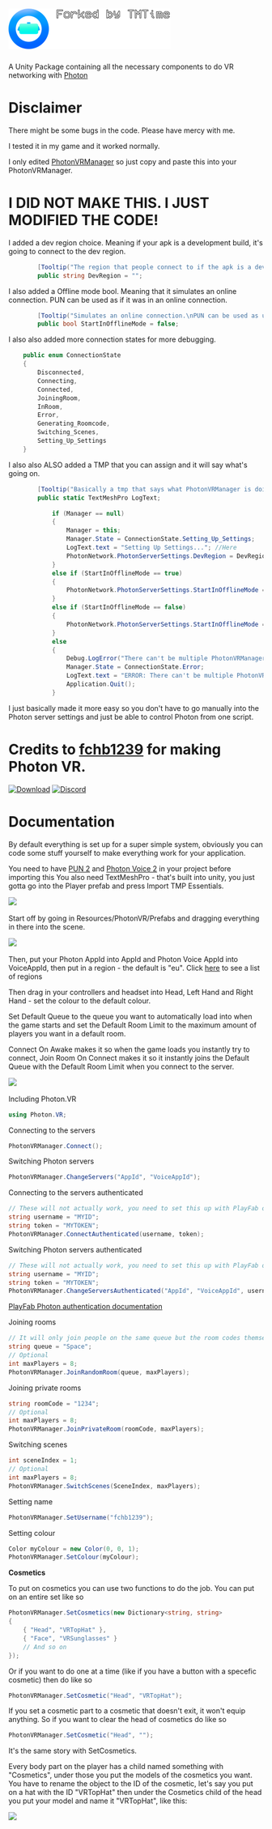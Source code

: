 # ![](Visuals/SmallerTextepicepic.png)
A Unity Package containing all the necessary components to do VR networking with [Photon](https://photonengine.com)

# Disclaimer

There might be some bugs in the code. Please have mercy with me.

I tested it in my game and it worked normally.

I only edited [PhotonVRManager](https://github.com/TMTimeVR/PhotonVR/blob/main/PhotonVRManager.cs) so just copy and paste this into your PhotonVRManager.


# I DID NOT MAKE THIS. I JUST MODIFIED THE CODE! 

I added a dev region choice. Meaning if your apk is a development build, it's going to connect to the dev region.
```cs
        [Tooltip("The region that people connect to if the apk is a development build (check your build settings).")]
        public string DevRegion = "";
```
I also added a Offline mode bool. Meaning that it simulates an online connection. PUN can be used as if it was in an online connection.
```cs
        [Tooltip("Simulates an online connection.\nPUN can be used as usual.")]
        public bool StartInOfflineMode = false;
```
I also also added more connection states for more debugging.
```cs
    public enum ConnectionState
    {
        Disconnected,
        Connecting,
        Connected,
        JoiningRoom,
        InRoom,
        Error,
        Generating_Roomcode,
        Switching_Scenes,
        Setting_Up_Settings
    }
```

I also also ALSO added a TMP that you can assign and it will say what's going on.
```cs
        [Tooltip("Basically a tmp that says what PhotonVRManager is doing.")]
        public static TextMeshPro LogText;
```
```cs
            if (Manager == null)
            {
                Manager = this;
                Manager.State = ConnectionState.Setting_Up_Settings;
                LogText.text = "Setting Up Settings..."; //Here
                PhotonNetwork.PhotonServerSettings.DevRegion = DevRegion;
            }
            else if (StartInOfflineMode == true)
            {
                PhotonNetwork.PhotonServerSettings.StartInOfflineMode = true;
            }
            else if (StartInOfflineMode == false)
            {
                PhotonNetwork.PhotonServerSettings.StartInOfflineMode = false;
            }
            else
            {
                Debug.LogError("There can't be multiple PhotonVRManagers in a scene");
                Manager.State = ConnectionState.Error;
                LogText.text = "ERROR: There can't be multiple PhotonVRManagers in a scene."; //Also here
                Application.Quit();
            }
```

I just basically made it more easy so you don't have to go manually into the Photon server settings and just be able to control Photon from one script.

# Credits to [fchb1239]([https://github.com/fchb1239/PhotonVR/releases](https://github.com/fchb1239/PhotonVR)) for making Photon VR.

[![Download](https://img.shields.io/badge/Download-blue.svg)](https://github.com/fchb1239/PhotonVR/releases)
[![Discord](https://img.shields.io/badge/Discord-blue.svg)](https://discord.gg/rRvnU846Bf)

# Documentation
By default everything is set up for a super simple system, obviously you can code some stuff yourself to make everything work for your application.

You need to have [PUN 2](https://assetstore.unity.com/packages/tools/network/pun-2-free-119922) and [Photon Voice 2](https://assetstore.unity.com/packages/tools/audio/photon-voice-2-130518) in your project before importing this
You also need TextMeshPro - that's built into unity, you just gotta go into the Player prefab and press Import TMP Essentials.

![](https://user-images.githubusercontent.com/29258204/178261709-e87f2177-d4bc-4878-91ae-5d2d52d5081c.png)


Start off by going in Resources/PhotonVR/Prefabs and dragging everything in there into the scene.

![](https://user-images.githubusercontent.com/29258204/178261831-ee9e4744-5b80-443f-9dcc-5913dcaaca49.png)


Then, put your Photon AppId into AppId and Photon Voice AppId into VoiceAppId, then put in a region - the default is "eu". Click [here](https://doc.photonengine.com/en-us/pun/current/connection-and-authentication/regions) to see a list of regions

Then drag in your controllers and headset into Head, Left Hand and Right Hand - set the colour to the default colour.

Set Default Queue to the queue you want to automatically load into when the game starts and set the Default Room Limit to the maximum amount of players you want in a default room.

Connect On Awake makes it so when the game loads you instantly try to connect, Join Room On Connect makes it so it instantly joins the Default Queue with the Default Room Limit when you connect to the server.

![](https://user-images.githubusercontent.com/29258204/178260207-79da9ffe-efbb-44cc-a648-1cd40900c82d.png)

Including Photon.VR
```cs
using Photon.VR;
```

Connecting to the servers
```cs
PhotonVRManager.Connect();
```

Switching Photon servers
```cs
PhotonVRManager.ChangeServers("AppId", "VoiceAppId");
```

Connecting to the servers authenticated
```cs
// These will not actually work, you need to set this up with PlayFab or something else
string username = "MYID";
string token = "MYTOKEN";
PhotonVRManager.ConnectAuthenticated(username, token);
```

Switching Photon servers authenticated
```cs
// These will not actually work, you need to set this up with PlayFab or something else
string username = "MYID";
string token = "MYTOKEN";
PhotonVRManager.ChangeServersAuthenticated("AppId", "VoiceAppId", username, token);
```

[PlayFab Photon authentication documentation](https://docs.microsoft.com/en-us/gaming/playfab/sdks/photon/quickstart)

Joining rooms
```cs
// It will only join people on the same queue but the room codes themselves are random
string queue = "Space";
// Optional
int maxPlayers = 8;
PhotonVRManager.JoinRandomRoom(queue, maxPlayers);
```

Joining private rooms
```cs
string roomCode = "1234";
// Optional
int maxPlayers = 8;
PhotonVRManager.JoinPrivateRoom(roomCode, maxPlayers);
```

Switching scenes
```cs
int sceneIndex = 1;
// Optional
int maxPlayers = 8;
PhotonVRManager.SwitchScenes(SceneIndex, maxPlayers);
```

Setting name
```cs
PhotonVRManager.SetUsername("fchb1239");
```


Setting colour
```cs
Color myColour = new Color(0, 0, 1);
PhotonVRManager.SetColour(myColour);
```

<b>Cosmetics</b>

To put on cosmetics you can use two functions to do the job. You can put on an entire set like so
```cs
PhotonVRManager.SetCosmetics(new Dictionary<string, string>
{
    { "Head", "VRTopHat" },
    { "Face", "VRSunglasses" }
    // And so on
});
```

Or if you want to do one at a time (like if you have a button with a specefic cosmetic) then do like so
```cs
PhotonVRManager.SetCosmetic("Head", "VRTopHat");
```

If you set a cosmetic part to a cosmetic that doesn't exit, it won't equip anything. So if you want to clear the head of cosmetics do like so
```cs
PhotonVRManager.SetCosmetic("Head", "");
```
It's the same story with SetCosmetics.

Every body part on the player has a child named something with "Cosmetics", under those you put the models of the cosmetics you want.
You have to rename the object to the ID of the cosmetic, let's say you put on a hat with the ID "VRTopHat" then under the Cosmetics child of the head you put your model and name it "VRTopHat", like this:

![](https://user-images.githubusercontent.com/29258204/178257224-254c10c5-e68a-4fd9-97f4-308896e62bf7.png)


